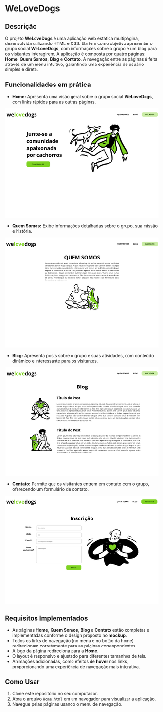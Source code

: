 # WeLoveDogs

## Descrição

O projeto **WeLoveDogs** é uma aplicação web estática multipágina, desenvolvida utilizando HTML e CSS. Ela tem como objetivo apresentar o grupo social **WeLoveDogs**, com informações sobre o grupo e um blog para os visitantes interagirem. A aplicação é composta por quatro páginas: **Home**, **Quem Somos**, **Blog** e **Contato**. A navegação entre as páginas é feita através de um menu intuitivo, garantindo uma experiência de usuário simples e direta.

## Funcionalidades em prática

- **Home:** Apresenta uma visão geral sobre o grupo social **WeLoveDogs**, com links rápidos para as outras páginas.

![Tela1](screenshots/home.png?raw=true)

- **Quem Somos:** Exibe informações detalhadas sobre o grupo, sua missão e história.

![Tela2](screenshots/quem-somos.png?raw=true)

- **Blog:** Apresenta posts sobre o grupo e suas atividades, com conteúdo dinâmico e interessante para os visitantes.

![Tela3](screenshots/blog.png?raw=true)

- **Contato:** Permite que os visitantes entrem em contato com o grupo, oferecendo um formulário de contato.

![Tela4](screenshots/contato.png)

## Requisitos Implementados

- As páginas **Home**, **Quem Somos**, **Blog** e **Contato** estão completas e implementadas conforme o design proposto no **mockup**.
- Todos os links de navegação (no menu e no botão da home) redirecionam corretamente para as páginas correspondentes.
- A logo da página redireciona para a **Home**.
- O layout é responsivo e ajustado para diferentes tamanhos de tela.
- Animações adicionadas, como efeitos de **hover** nos links, proporcionando uma experiência de navegação mais interativa.

## Como Usar

1. Clone este repositório no seu computador.
2. Abra o arquivo `Home.html` em um navegador para visualizar a aplicação.
3. Navegue pelas páginas usando o menu de navegação.

